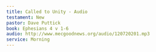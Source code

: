 ```yaml
---
title: Called to Unity - Audio
testament: New
pastor: Dave Puttick
book: Ephesians 4 v 1-6
audio: http://www.mecgoodnews.org/audio/120720201.mp3
service: Morning
---
```

